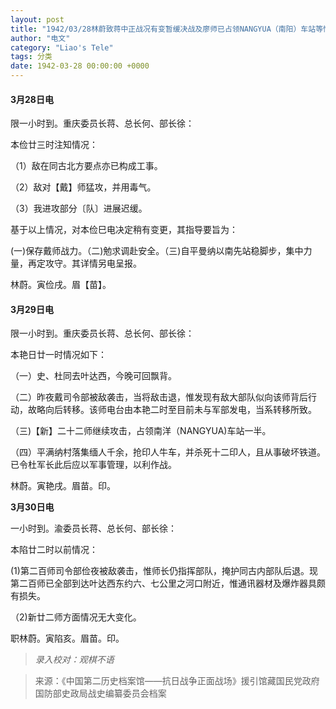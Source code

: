 ```yaml
---
layout: post
title: "1942/03/28林蔚致蒋中正战况有变暂缓决战及廖师已占领NANGYUA（南阳）车站等情"
author: "电文"
category: "Liao's Tele"
tags: 分类
date: 1942-03-28 00:00:00 +0000
---
```

#### 3月28日电

限一小时到。重庆委员长蒋、总长何、部长徐：

本俭廿三时注知情况：

（1）敌在同古北方要点亦已构成工事。

（2）敌对【戴】师猛攻，并用毒气。

（3）我进攻部分〔队〕进展迟缓。

基于以上情况，对本俭巳电决定稍有变更，其指导要旨为：

(一)保存戴师战力。（二)勉求调赴安全。（三)自平曼纳以南先站稳脚步，集中力量，再定攻守。其详情另电呈报。

林蔚。寅俭戌。眉【苗】。


#### 3月29日电

限一小时到。重庆委员长蒋、总长何、部长徐：

本艳日廿一时情况如下：

（一）史、杜同去叶达西，今晚可回飘背。

（二）昨夜戴司令部被敌袭击，当将敌击退，惟发现有敌大部队似向该师背后行动，故略向后转移。该师电台由本艳二时至目前未与军部发电，当系转移所致。

（三)【新】二十二师继续攻击，占领南洋（NANGYUA)车站一半。

（四）平满纳村落集缅人千余，抢印人牛车，并杀死十二印人，且从事破坏铁道。已令杜军长此后应以军事管理，以利作战。

林蔚。寅艳戌。眉苗。印。

**3月30日电**

一小时到。渝委员长蒋、总长何、部长徐：

本陷廿二时以前情况：

(1)第二百师司令部俭夜被敌袭击，惟师长仍指挥部队，掩护同古内部队后退。现第二百师已全部到达叶达西东约六、七公里之河口附近，惟通讯器材及爆炸器具颇有损失。

（2)新廿二师方面情况无大变化。

职林蔚。寅陷亥。眉苗。印。


>*录入校对：观棋不语*

> 来源：《中国第二历史档案馆——抗日战争正面战场》援引馆藏国民党政府国防部史政局战史编纂委员会档案